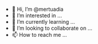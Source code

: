 - 👋 Hi, I’m @mertuadia
- 👀 I’m interested in ...
- 🌱 I’m currently learning ...
- 💞️ I’m looking to collaborate on ...
- 📫 How to reach me ...

<!---
mertuadia/mertuadia is a ✨ special ✨ repository because its `README.md` (this file) appears on your GitHub profile.
You can click the Preview link to take a look at your changes.
--->

